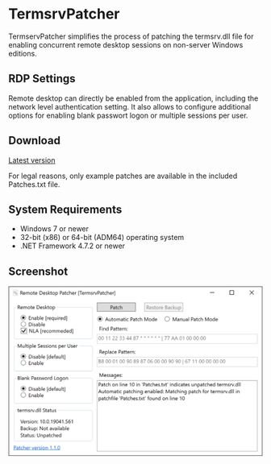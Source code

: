 # TermsrvPatcher

TermservPatcher simplifies the process of patching the termsrv.dll file for enabling concurrent remote desktop sessions on non-server Windows editions.

## RDP Settings

Remote desktop can directly be enabled from the application, including the network level authentication setting. It also allows to configure 
additional options for enabling blank passwort logon or multiple sessions per user.

## Download

[Latest version](../../releases/latest)

For legal reasons, only example patches are available in the included Patches.txt file.

## System Requirements

- Windows 7 or newer
- 32-bit (x86) or 64-bit (ADM64) operating system
- .NET Framework 4.7.2 or newer

## Screenshot

![Screenshot](screenshot200percent.png)
